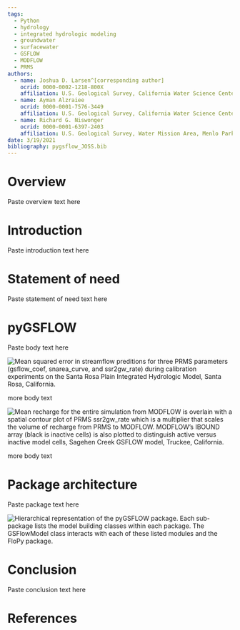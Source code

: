 ```yaml
---
tags:
  - Python
  - hydrology
  - integrated hydrologic modeling
  - groundwater
  - surfacewater
  - GSFLOW
  - MODFLOW
  - PRMS
authors:
  - name: Joshua D. Larsen^[corresponding author]
    ocrid: 0000-0002-1218-800X
    affiliation: U.S. Geological Survey, California Water Science Center, Sacramento, CA
  - name: Ayman Alzraiee
    ocrid: 0000-0001-7576-3449
    affiliation: U.S. Geological Survey, California Water Science Center, Sacramento, CA
  - name: Richard G. Niswonger
    ocrid: 0000-0001-6397-2403
    affiliation: U.S. Geological Survey, Water Mission Area, Menlo Park, CA
date: 3/19/2021
bibliography: pygsflow_JOSS.bib
---
```


# Overview
Paste overview text here

# Introduction
Paste introduction text here

# Statement of need
Paste statement of need text here

# pyGSFLOW
Paste body text here

![Mean squared error in streamflow preditions for three PRMS parameters 
(gsflow_coef, snarea_curve, and ssr2gw_rate) during calibration experiments 
on the Santa Rosa Plain Integrated Hydrologic Model, Santa Rosa, 
California.](./JOSS/calibration_example.png)


more body text

![Mean recharge for the entire simulation from MODFLOW is overlain with a 
spatial contour plot of PRMS ssr2gw_rate which is a multiplier that scales 
the volume of recharge from PRMS to MODFLOW. MODFLOW’s IBOUND array 
(black is inactive cells) is also plotted to distinguish active versus 
inactive model cells, Sagehen Creek GSFLOW model, 
Truckee, California.](./JOSS/sagehen_plot.png)


more body text

# Package architecture
Paste package text here

![Hierarchical representation of the pyGSFLOW package. Each sub-package lists 
the model building classes within each package. The GSFlowModel class interacts 
with each of these listed modules and the FloPy 
package.](./JOSS/Package_architecture.png)


# Conclusion
Paste conclusion text here

# References